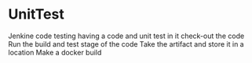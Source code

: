 # UnitTest
Jenkine code testing
having a code and unit test in it
check-out the code 
Run the build and test stage of the code
Take the artifact and store it in a location
Make a docker build

